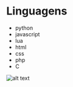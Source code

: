 # Linguagens

* python 
* javascript 
* lua 
* html 
* css 
* php 
* C


![alt text](https://miro.medium.com/v2/resize:fit:256/1*ztqS5rRI29GHxZa6uPF2UA.png?width=50&height=50v)
